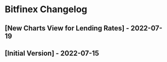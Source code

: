 # Bitfinex Changelog

## [New Charts View for Lending Rates] - 2022-07-19

## [Initial Version] - 2022-07-15
